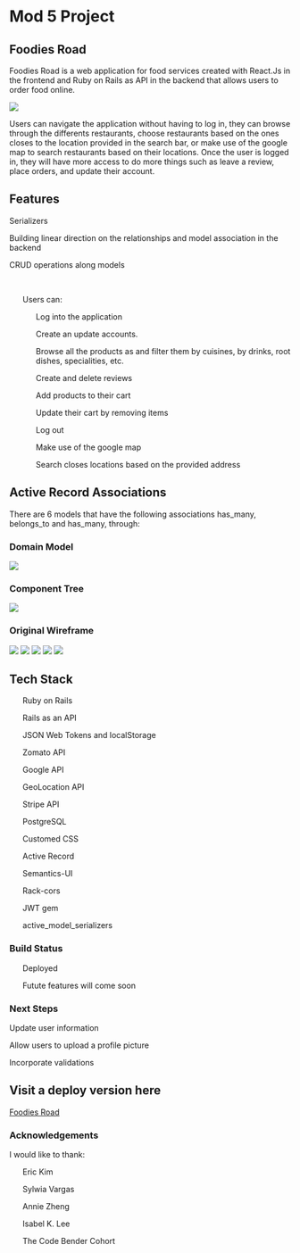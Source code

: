 # Mod 5 Project
## Foodies Road 

Foodies Road is a web application for food services created with React.Js in the frontend and Ruby on Rails as API in the backend that allows users to order food online.

<a href='https://evening-taiga-01396.herokuapp.com/' ><img src='/public/homepage.png'/></a>

Users can navigate the application without having to log in, they can browse through the differents restaurants, choose restaurants based on the ones closes to the location provided in the search bar, or make use of the google map to search restaurants based on their locations. 
Once the user is logged in, they will have more access to do more things such as leave a review, place orders, and update their account. 

## Features
<p>Serializers</p>
<p>Building linear direction on the relationships and model association in the backend</p>
<p>CRUD operations along models</p> <br>

<ul>Users can:
<ol>Log into the application</ol>
<ol>Create an update accounts.</ol>
<ol>Browse all the products as and filter them by cuisines, by drinks, root dishes, specialities, etc.</ol>
<ol>Create and delete reviews</ol>
<ol>Add products to their cart</ol>
<ol>Update their cart by removing items</ol>
<ol>Log out</ol>
<ol>Make use of the google map</ol>
<ol>Search closes locations based on the provided address</ol>
</ul>


## Active Record Associations
There are 6 models that have the following associations has_many, belongs_to and has_many, through:

### Domain Model
<img src='/public/domain_model.png'/>

### Component Tree
<img src='public/component_tree.png'/>

### Original Wireframe
<img src='/section_1.png'/>
<img src='/section_2.png'/>
<img src='/section_3.png'/>
<img src='/section_4.png'/>
<img src='/section_5.png'/>


## Tech Stack
<ol>Ruby on Rails</ol>
<ol>Rails as an API</ol>
<ol>JSON Web Tokens and localStorage</ol>
<ol>Zomato API</ol>
<ol>Google API</ol>
<ol>GeoLocation API</ol>
<ol>Stripe API</ol>
<ol>PostgreSQL</ol>
<ol>Customed CSS</ol>
<ol>Active Record</ol>
<ol>Semantics-UI</ol>
<ol>Rack-cors</ol>
<ol>JWT gem</ol>
<ol>active_model_serializers</ol>

### Build Status
<ol>Deployed</ol>
<ol>Futute features will come soon</ol>

### Next Steps
<p>Update user information</p>
<p>Allow users to upload a profile picture</p>
<p>Incorporate validations</p>


## Visit a deploy version here 
<a href='https://evening-taiga-01396.herokuapp.com/' >Foodies Road</a>


### Acknowledgements
I  would like to thank: <br/>
<ol>Eric Kim</ol>
<ol>Sylwia Vargas</ol>
<ol>Annie Zheng</ol>
<ol>Isabel K. Lee</ol>
<ol>The Code Bender Cohort</ol>
